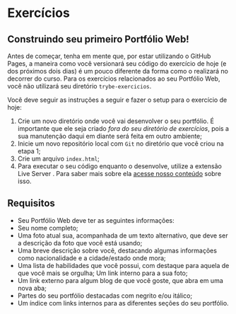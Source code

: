 # Exercícios

## Construindo seu primeiro Portfólio Web!

Antes de começar, tenha em mente que, por estar utilizando o GitHub Pages, a maneira como você versionará seu código do exercício de hoje (e dos próximos dois dias) é um pouco diferente da forma como o realizará no decorrer do curso. Para os exercícios relacionados ao seu Portfólio Web, você não utilizará seu diretório <code>trybe-exercicios</code>.

Você deve seguir as instruções a seguir e fazer o setup para o exercício de hoje:

1. Crie um novo diretório onde você vai desenvolver o seu portfólio. É importante que ele seja criado <em>fora do seu diretório de exercícios</em>, pois a sua manutenção daqui em diante será feita em outro ambiente;
2. Inicie um novo repositório local com <code>Git</code> no diretório que você criou na etapa 1;
3. Crie um arquivo <code>index.html</code>;
4. Para executar o seu código enquanto o desenvolve, utilize a extensão Live Server . Para saber mais sobre ela [acesse nosso conteúdo](https://app.betrybe.com/course/real-life-engineer/vscode#live-server) sobre isso.

## Requisitos

- Seu Portfólio Web deve ter as seguintes informações:
- Seu nome completo;
- Uma foto atual sua, acompanhada de um texto alternativo, que deve ser a descrição da foto que você está usando;
- Uma breve descrição sobre você, destacando algumas informações como nacionalidade e a cidade/estado onde mora;
- Uma lista de habilidades que você possui, com destaque para aquela de que você mais se orgulha;
  Um link interno para a sua foto;
- Um link externo para algum blog de que você goste, que abra em uma nova aba;
- Partes do seu portfólio destacadas com negrito e/ou itálico;
- Um índice com links internos para as diferentes seções do seu portfólio.

